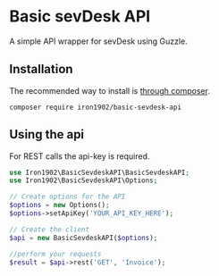 # Basic sevDesk API

A simple API wrapper for sevDesk using Guzzle.


## Installation

The recommended way to install is [through composer](http://packagist.org).

    composer require iron1902/basic-sevdesk-api
    
    
## Using the api

For REST calls the api-key is required.

```php
use Iron1902\BasicSevdeskAPI\BasicSevdeskAPI;
use Iron1902\BasicSevdeskAPI\Options;

// Create options for the API
$options = new Options();
$options->setApiKey('YOUR_API_KEY_HERE');

// Create the client
$api = new BasicSevdeskAPI($options);

//perform your requests
$result = $api->rest('GET', 'Invoice');
```
